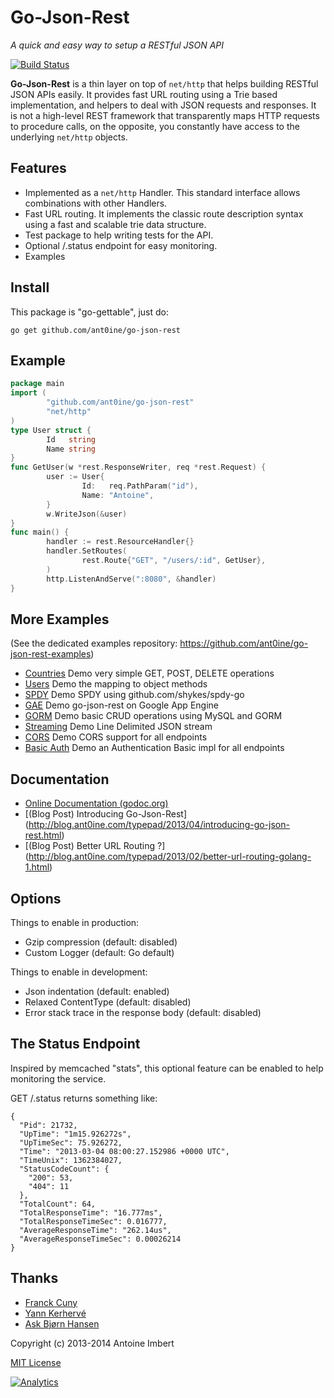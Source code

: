 
Go-Json-Rest
============

*A quick and easy way to setup a RESTful JSON API*

[![Build Status](https://travis-ci.org/ant0ine/go-json-rest.png?branch=master)](https://travis-ci.org/ant0ine/go-json-rest)

**Go-Json-Rest** is a thin layer on top of `net/http` that helps building RESTful JSON APIs easily. It provides fast URL routing using a Trie based implementation, and helpers to deal with JSON requests and responses. It is not a high-level REST framework that transparently maps HTTP requests to procedure calls, on the opposite, you constantly have access to the underlying
`net/http` objects.

Features
-----------
- Implemented as a `net/http` Handler. This standard interface allows combinations with other Handlers.
- Fast URL routing. It implements the classic route description syntax using a fast and scalable trie data structure.
- Test package to help writing tests for the API.
- Optional /.status endpoint for easy monitoring.
- Examples

Install
-------

This package is "go-gettable", just do:

    go get github.com/ant0ine/go-json-rest

Example
-------

~~~ go
package main
import (
        "github.com/ant0ine/go-json-rest"
        "net/http"
)
type User struct {
        Id   string
        Name string
}
func GetUser(w *rest.ResponseWriter, req *rest.Request) {
        user := User{
                Id:   req.PathParam("id"),
                Name: "Antoine",
        }
        w.WriteJson(&user)
}
func main() {
        handler := rest.ResourceHandler{}
        handler.SetRoutes(
                rest.Route{"GET", "/users/:id", GetUser},
        )
        http.ListenAndServe(":8080", &handler)
}
~~~

More Examples
-------------

(See the dedicated examples repository: https://github.com/ant0ine/go-json-rest-examples)

- [Countries](https://github.com/ant0ine/go-json-rest-examples/blob/master/countries/main.go) Demo very simple GET, POST, DELETE operations
- [Users](https://github.com/ant0ine/go-json-rest-examples/blob/master/users/main.go) Demo the mapping to object methods
- [SPDY](https://github.com/ant0ine/go-json-rest-examples/blob/master/spdy/main.go) Demo SPDY using github.com/shykes/spdy-go
- [GAE](https://github.com/ant0ine/go-json-rest-examples/tree/master/gae) Demo go-json-rest on Google App Engine
- [GORM](https://github.com/ant0ine/go-json-rest-examples/blob/master/gorm/main.go) Demo basic CRUD operations using MySQL and GORM
- [Streaming](https://github.com/ant0ine/go-json-rest-examples/blob/master/streaming/main.go) Demo Line Delimited JSON stream
- [CORS](https://github.com/ant0ine/go-json-rest-examples/blob/master/cors/main.go) Demo CORS support for all endpoints
- [Basic Auth](https://github.com/ant0ine/go-json-rest-examples/blob/master/auth-basic/main.go) Demo an Authentication Basic impl for all endpoints


Documentation
-------------

- [Online Documentation (godoc.org)](http://godoc.org/github.com/ant0ine/go-json-rest)
- [(Blog Post) Introducing Go-Json-Rest] (http://blog.ant0ine.com/typepad/2013/04/introducing-go-json-rest.html)
- [(Blog Post) Better URL Routing ?] (http://blog.ant0ine.com/typepad/2013/02/better-url-routing-golang-1.html)

Options
-------

Things to enable in production:
- Gzip compression (default: disabled)
- Custom Logger (default: Go default)

Things to enable in development:
- Json indentation (default: enabled)
- Relaxed ContentType (default: disabled)
- Error stack trace in the response body (default: disabled)

The Status Endpoint
-------------------

Inspired by memcached "stats", this optional feature can be enabled to help monitoring the service.

GET /.status returns something like:

    {
      "Pid": 21732,
      "UpTime": "1m15.926272s",
      "UpTimeSec": 75.926272,
      "Time": "2013-03-04 08:00:27.152986 +0000 UTC",
      "TimeUnix": 1362384027,
      "StatusCodeCount": {
        "200": 53,
        "404": 11
      },
      "TotalCount": 64,
      "TotalResponseTime": "16.777ms",
      "TotalResponseTimeSec": 0.016777,
      "AverageResponseTime": "262.14us",
      "AverageResponseTimeSec": 0.00026214
    }

Thanks
------
- [Franck Cuny](https://github.com/franckcuny)
- [Yann Kerhervé](https://github.com/yannk)
- [Ask Bjørn Hansen](https://github.com/abh)


Copyright (c) 2013-2014 Antoine Imbert

[MIT License](https://github.com/ant0ine/go-json-rest/blob/master/LICENSE)

[![Analytics](https://ga-beacon.appspot.com/UA-309210-4/go-json-rest/readme)](https://github.com/igrigorik/ga-beacon)


